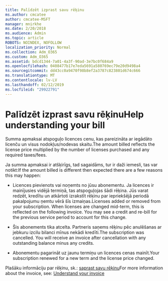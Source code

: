 ```yaml
---
title: Palīdzēt izprast savu rēķinu
ms.author: cmcatee
author: cmcatee-MSFT
manager: mnirkhe
ms.date: 2/20/2018
ms.audience: Admin
ms.topic: article
ROBOTS: NOINDEX, NOFOLLOW
localization_priority: Normal
ms.collection: Adm_O365
ms.custom: Adm_O365
ms.assetid: bdcd1344-7a01-4a3f-90ad-3e7bc0f684a9
ms.openlocfilehash: 0408477b17e7eda5691a580769ec79e20d9498a4
ms.sourcegitcommit: dd43cc0a9470f98b8ef2a3787c823801d674c666
ms.translationtype: MT
ms.contentlocale: lv-LV
ms.lasthandoff: 02/12/2019
ms.locfileid: "29922791"
---
```

# <a name="help-understanding-your-bill"></a><span data-ttu-id="07eff-102">Palīdzēt izprast savu rēķinu</span><span class="sxs-lookup"><span data-stu-id="07eff-102">Help understanding your bill</span></span>

<span data-ttu-id="07eff-103">Summa apmaksai atspoguļo licences cenu, kas pareizināta ar iegādāto licenču un visus nodokļus/nodevas skaitu.</span><span class="sxs-lookup"><span data-stu-id="07eff-103">The amount billed reflects the license price multiplied by the number of licenses purchased and any required taxes/fees.</span></span>
  
<span data-ttu-id="07eff-104">Ja summa apmaksai ir atšķirīgs, tad sagaidāms, tur ir daži iemesli, tas var notikt:</span><span class="sxs-lookup"><span data-stu-id="07eff-104">If the amount billed is different then expected there are a few reasons this may happen:</span></span>
  
- <span data-ttu-id="07eff-p101">Licences pievienots vai noņemts no jūsu abonementu. Ja licences ir mainījusies vidējā termiņā, tas atspoguļojas šādi rēķina. Jūs varat redzēt, kredītu un atkārtoti izrakstīt rēķinu par iepriekšējā periodā pakalpojumu ņemtu vērā šīs izmaiņas.</span><span class="sxs-lookup"><span data-stu-id="07eff-p101">Licenses added or removed from your subscription. When licenses are changed mid-term, this is reflected on the following invoice. You may see a credit and re-bill for the previous service period to account for this change.</span></span>
    
- <span data-ttu-id="07eff-p102">Šis abonements tika atcelta. Partneris saņems rēķinu pēc anulēšanas ar jebkuru izcilu bilanci mīnus nekādi kredīti.</span><span class="sxs-lookup"><span data-stu-id="07eff-p102">The subscription was cancelled. You will receive an invoice after cancellation with any outstanding balance minus any credits.</span></span>
    
- <span data-ttu-id="07eff-110">Abonementu pagarināt uz jaunu termiņu un licences cenas mainīt.</span><span class="sxs-lookup"><span data-stu-id="07eff-110">Your subscription renewed for a new term and the license price changed.</span></span>
    
<span data-ttu-id="07eff-111">Plašāku informāciju par rēķinu, sk.: [saprast savu rēķinu](https://support.office.com/article/0724b428-fb59-4962-8c37-6674166d7507)</span><span class="sxs-lookup"><span data-stu-id="07eff-111">For more information about the invoice, see: [Understand your invoice](https://support.office.com/article/0724b428-fb59-4962-8c37-6674166d7507)</span></span>
  

